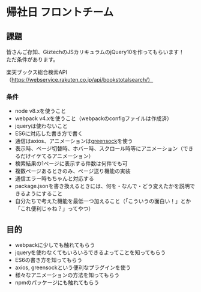 # 帰社日 フロントチーム

## 課題
皆さんご存知、GiztechのJSカリキュラムのjQuery10を作ってもらいます！  
ただ条件があります。

楽天ブックス総合検索API（https://webservice.rakuten.co.jp/api/bookstotalsearch/）

### 条件
- node v8.xを使うこと
- webpack v4.xを使うこと（webpackのconfigファイルは作成済）
- jqueryは使わないこと
- ES6に対応した書き方で書く
- 通信はaxios、アニメーションは[greensock](https://greensock.com/)を使う
- 表示時、ページ切替時、ホバー時、スクロール時等にアニメーション（できるだけイケてるアニメーション）
- 検索結果の1ページに表示する件数は何件でも可
- 複数ページあるときのみ、ページ送り機能の実装
- 通信エラー時もちゃんと対応する
- package.jsonを書き換えるときには、何を・なんで・どう変えたかを説明できるようにすること
- 自分たちで考えた機能を最低一つ加えること（「こういうの面白い！」とか「これ便利じゃね？」ってやつ）

## 目的
- webpackに少しでも触れてもらう
- jqueryを使わなくてもいろいろできるよってことを知ってもらう
- ES6の書き方を知ってもらう
- axios, greensockという便利なプラグインを使う
- 様々なアニメーションの方法を知ってもらう
- npmのパッケージにも触れてもらう